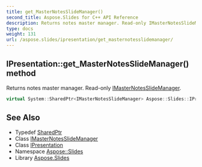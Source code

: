 ```yaml
---
title: get_MasterNotesSlideManager()
second_title: Aspose.Slides for C++ API Reference
description: Returns notes master manager. Read-only IMasterNotesSlideManager.
type: docs
weight: 131
url: /aspose.slides/ipresentation/get_masternotesslidemanager/
---
```

## IPresentation::get_MasterNotesSlideManager() method


Returns notes master manager. Read-only [IMasterNotesSlideManager](../../imasternotesslidemanager/).

```cpp
virtual System::SharedPtr<IMasterNotesSlideManager> Aspose::Slides::IPresentation::get_MasterNotesSlideManager()=0
```

## See Also

* Typedef [SharedPtr](../../../system/sharedptr/)
* Class [IMasterNotesSlideManager](../../imasternotesslidemanager/)
* Class [IPresentation](../)
* Namespace [Aspose::Slides](../../)
* Library [Aspose.Slides](../../../)